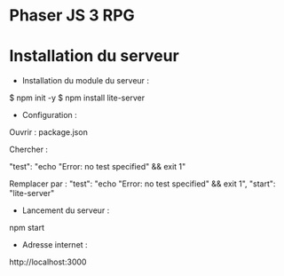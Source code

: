 Phaser JS 3 RPG
===============


Installation du serveur
=======================

- Installation du module du serveur :

$ npm init -y
$ npm install lite-server 


- Configuration :

Ouvrir : package.json

Chercher :

"test": "echo \"Error: no test specified\" && exit 1"

Remplacer par :
    "test": "echo \"Error: no test specified\" && exit 1", 
    "start": "lite-server"


- Lancement du serveur :

npm start 


- Adresse internet :

http://localhost:3000

